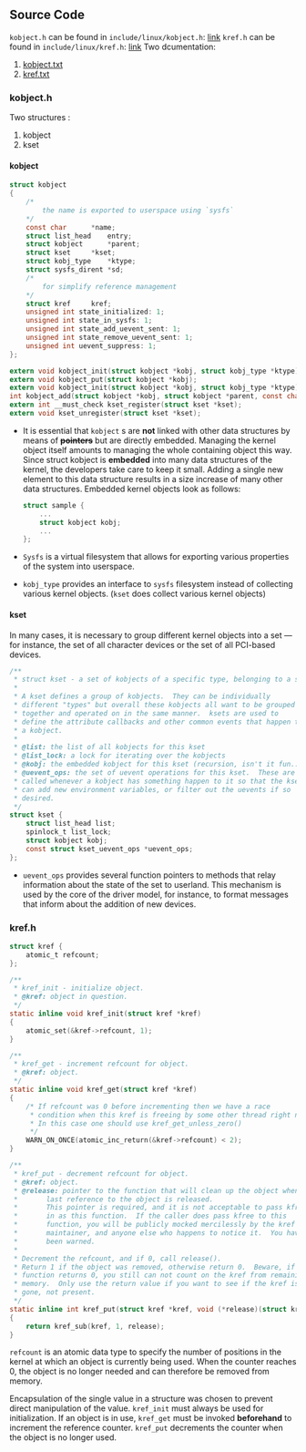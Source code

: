 ## Source Code 
`kobject.h` can be found in `include/linux/kobject.h`: [link](kobject.h)
`kref.h` can be found in `include/linux/kref.h`: [link](kref.h)
Two dcumentation:

1. [kobject.txt](kobject.txt)
2. [kref.txt](kref.txt)

### kobject.h

Two structures : 

1.  kobject
2.  kset

#### kobject

```c
struct kobject
{
    /*
		the name is exported to userspace using `sysfs`
    */
    const char      *name;
    struct list_head    entry;
    struct kobject      *parent;
    struct kset     *kset;
    struct kobj_type    *ktype;
    struct sysfs_dirent *sd;
    /*
		for simplify reference management	
    */
    struct kref     kref;
    unsigned int state_initialized: 1;
    unsigned int state_in_sysfs: 1;
    unsigned int state_add_uevent_sent: 1;
    unsigned int state_remove_uevent_sent: 1;
    unsigned int uevent_suppress: 1;
};

extern void kobject_init(struct kobject *kobj, struct kobj_type *ktype);
extern void kobject_put(struct kobject *kobj);
extern void kobject_init(struct kobject *kobj, struct kobj_type *ktype);
int kobject_add(struct kobject *kobj, struct kobject *parent, const char *fmt, ...); 
extern int __must_check kset_register(struct kset *kset);
extern void kset_unregister(struct kset *kset);

```

- It is essential that `kobject` s are **not** linked with other data structures by means of **~~pointers~~** but are directly embedded. Managing the kernel object itself amounts to
managing the whole containing object this way. Since struct kobject is **embedded**
into many data structures of the kernel, the developers take care to keep it small.
Adding a single new element to this data structure results in a size increase of many
other data structures. Embedded kernel objects look as follows:
    
    ```c
    struct sample {
        ...
        struct kobject kobj;
        ...
    };
    ```

- `Sysfs` is a virtual filesystem that allows for exporting various properties of the system into userspace.
- `kobj_type` provides an interface to `sysfs` filesystem instead of collecting various kernel objects. (`kset` does collect various kernel objects)

#### kset

In many cases, it is necessary to group different kernel objects into a set — for instance, the set of all
character devices or the set of all PCI-based devices.

```c
/**
 * struct kset - a set of kobjects of a specific type, belonging to a specific subsystem.
 *
 * A kset defines a group of kobjects.  They can be individually
 * different "types" but overall these kobjects all want to be grouped
 * together and operated on in the same manner.  ksets are used to
 * define the attribute callbacks and other common events that happen to
 * a kobject.
 *
 * @list: the list of all kobjects for this kset
 * @list_lock: a lock for iterating over the kobjects
 * @kobj: the embedded kobject for this kset (recursion, isn't it fun...)
 * @uevent_ops: the set of uevent operations for this kset.  These are
 * called whenever a kobject has something happen to it so that the kset
 * can add new environment variables, or filter out the uevents if so
 * desired.
 */
struct kset {
    struct list_head list;
    spinlock_t list_lock;
    struct kobject kobj;
    const struct kset_uevent_ops *uevent_ops;
};

```
-   `uevent_ops` provides several function pointers to methods that relay information about the state of the set to userland. This mechanism is used by the core of the driver model, for instance, to format messages that inform about the addition of new devices.

### kref.h

```c
struct kref {
    atomic_t refcount;
};

/**
 * kref_init - initialize object.
 * @kref: object in question.
 */
static inline void kref_init(struct kref *kref)
{
    atomic_set(&kref->refcount, 1);
}

/**
 * kref_get - increment refcount for object.
 * @kref: object.
 */
static inline void kref_get(struct kref *kref)
{
    /* If refcount was 0 before incrementing then we have a race
     * condition when this kref is freeing by some other thread right now.
     * In this case one should use kref_get_unless_zero()
     */
    WARN_ON_ONCE(atomic_inc_return(&kref->refcount) < 2);
}

/**
 * kref_put - decrement refcount for object.
 * @kref: object.
 * @release: pointer to the function that will clean up the object when the
 *       last reference to the object is released.
 *       This pointer is required, and it is not acceptable to pass kfree
 *       in as this function.  If the caller does pass kfree to this
 *       function, you will be publicly mocked mercilessly by the kref
 *       maintainer, and anyone else who happens to notice it.  You have
 *       been warned.
 *
 * Decrement the refcount, and if 0, call release().
 * Return 1 if the object was removed, otherwise return 0.  Beware, if this
 * function returns 0, you still can not count on the kref from remaining in
 * memory.  Only use the return value if you want to see if the kref is now
 * gone, not present.
 */
static inline int kref_put(struct kref *kref, void (*release)(struct kref *kref))
{
    return kref_sub(kref, 1, release);
}

```

`refcount` is an atomic data type to specify the number of positions in the kernel at which an object is currently being used. When the counter reaches 0, the object is no longer needed and can therefore be removed from memory.

Encapsulation of the single value in a structure was chosen to prevent direct manipulation of the value. `kref_init` must always be used for initialization. If an object is in use, `kref_get` must be invoked **beforehand** to increment the reference counter. `kref_put` decrements the counter when the object is no longer used.
